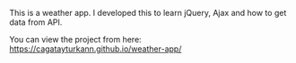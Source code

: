 This is a weather app. I developed this to learn jQuery, Ajax and how to get data from API.

You can view the project from here: https://cagatayturkann.github.io/weather-app/
